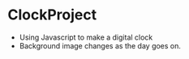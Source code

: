 # ClockProject

<ul>
<li>Using Javascript to make a digital clock</li>
<li>Background image changes as the day goes on.</li>
</ul>

